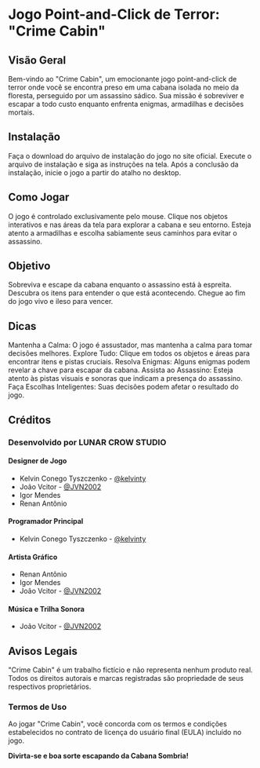 # Jogo Point-and-Click de Terror: "Crime Cabin"
## Visão Geral
Bem-vindo ao "Crime Cabin", um emocionante jogo point-and-click de terror onde você se encontra preso em uma cabana isolada no meio da floresta, perseguido por um assassino sádico. Sua missão é sobreviver e escapar a todo custo enquanto enfrenta enigmas, armadilhas e decisões mortais.

## Instalação
Faça o download do arquivo de instalação do jogo no site oficial.
Execute o arquivo de instalação e siga as instruções na tela.
Após a conclusão da instalação, inicie o jogo a partir do atalho no desktop.

## Como Jogar
O jogo é controlado exclusivamente pelo mouse.
Clique nos objetos interativos e nas áreas da tela para explorar a cabana e seu entorno.
Esteja atento a armadilhas e escolha sabiamente seus caminhos para evitar o assassino.

## Objetivo
Sobreviva e escape da cabana enquanto o assassino está à espreita.
Descubra os itens para entender o que está acontecendo.
Chegue ao fim do jogo vivo e ileso para vencer.

## Dicas
Mantenha a Calma: O jogo é assustador, mas mantenha a calma para tomar decisões melhores.
Explore Tudo: Clique em todos os objetos e áreas para encontrar itens e pistas cruciais.
Resolva Enigmas: Alguns enigmas podem revelar a chave para escapar da cabana.
Assista ao Assassino: Esteja atento às pistas visuais e sonoras que indicam a presença do assassino.
Faça Escolhas Inteligentes: Suas decisões podem afetar o resultado do jogo.

## Créditos
### Desenvolvido por **LUNAR CROW STUDIO**
#### Designer de Jogo
- Kelvin Conego Tyszczenko - [@kelvinty](https://github.com/kelvinty)
- João Vcitor - [@JVN2002](https://github.com/JVN2002)
- Igor Mendes 
- Renan Antônio
  
#### Programador Principal
- Kelvin Conego Tyszczenko - [@kelvinty](https://github.com/kelvinty)

#### Artista Gráfico
- Renan Antônio
- Igor Mendes 
- João Vcitor - [@JVN2002](https://github.com/JVN2002)

#### Música e Trilha Sonora
- João Vcitor - [@JVN2002](https://github.com/JVN2002)

## Avisos Legais
"Crime Cabin" é um trabalho fictício e não representa nenhum produto real.
Todos os direitos autorais e marcas registradas são propriedade de seus respectivos proprietários.

### Termos de Uso
Ao jogar "Crime Cabin", você concorda com os termos e condições estabelecidos no contrato de licença do usuário final (EULA) incluído no jogo.

**Divirta-se e boa sorte escapando da Cabana Sombria!**
